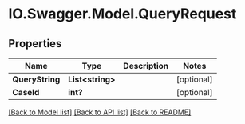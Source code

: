 # IO.Swagger.Model.QueryRequest
## Properties

Name | Type | Description | Notes
------------ | ------------- | ------------- | -------------
**QueryString** | **List&lt;string&gt;** |  | [optional] 
**CaseId** | **int?** |  | [optional] 

[[Back to Model list]](../README.md#documentation-for-models) [[Back to API list]](../README.md#documentation-for-api-endpoints) [[Back to README]](../README.md)

